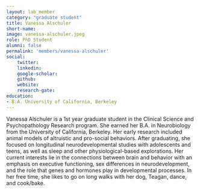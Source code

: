 ```yaml
---
layout: lab_member
category: "graduate student"
title: Vanessa Alschuler
short-name:
image: vanessa-alschuler.jpeg
role: PhD Student
alumni: false
permalink: 'members/vanessa-alschuler'
social:
    twitter: 
    linkedin: 
    google-scholar: 
    github: 
    website:
    research-gate: 
education:
- B.A. University of California, Berkeley
---
```

Vanessa Alschuler is a 1st year graduate student in the Clinical Science and Psychopathology Research program. She earned her B.A. in Neurobiology from the University of California, Berkeley. Her early research included animal models of altruistic and pro-social behaviors. After graduating, she focused on longitudinal neurodevelopmental studies with adolescents and teens, as well as sleep and other physiological-based explorations. Her current interests lie in the connections between brain and behavior with an emphasis on executive functioning, sex differences in neurodevelopment, and the role that genes and hormones play in developmental processes. In her free time, she likes to go on long walks with her dog, Teagan, dance, and cook/bake.

